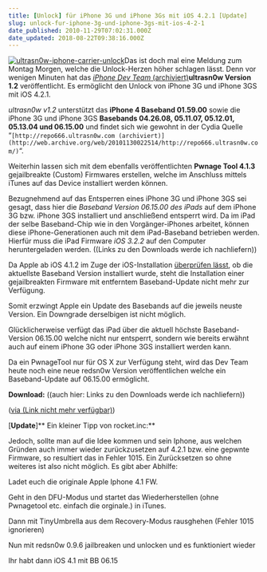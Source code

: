 ```yaml
---
title: [Unlock] für iPhone 3G und iPhone 3Gs mit iOS 4.2.1 [Update]
slug: unlock-fur-iphone-3g-und-iphone-3gs-mit-ios-4-2-1
date_published: 2010-11-29T07:02:31.000Z
date_updated: 2018-08-22T09:38:16.000Z
---
```


[![ultrasn0w-iphone-carrier-unlock](//picdump.thafaker.de/2010/11/ultrasn0w-iphone-carrier-unlock-150x150.jpg)](http://picdump.thafaker.de/2010/11/ultrasn0w-iphone-carrier-unlock.jpg)Das ist doch mal eine Meldung zum Montag Morgen, welche die Unlock-Herzen höher schlagen lässt. Denn vor wenigen Minuten hat das [*iPhone Dev Team* (archiviert)](http://web.archive.org/web/20101130022459/http://blog.iphone-dev.org/post/1718400992/ultra-recycle)**ultrasn0w Version 1.2** veröffentlicht. Es ermöglicht den Unlock von iPhone 3G und iPhone 3GS mit iOS 4.2.1.

*ultrasn0w v1.2* unterstützt das **iPhone 4 Baseband 01.59.00** sowie die iPhone 3G und iPhone 3GS **Basebands 04.26.08, 05.11.07, 05.12.01, 05.13.04 und 06.15.00** und findet sich wie gewohnt in der Cydia Quelle “`[http://repo666.ultrasn0w.com (archiviert)](http://web.archive.org/web/20101130022514/http://repo666.ultrasn0w.com/)`“.

Weiterhin lassen sich mit dem ebenfalls veröffentlichten **Pwnage Tool 4.1.3** gejailbreakte (Custom) Firmwares erstellen, welche im Anschluss mittels iTunes auf das Device installiert werden können.

Bezugnehmend auf das Entsperren eines iPhone 3G und iPhone 3GS sei gesagt, dass hier die *Baseband Version 06.15.00 des iPads* auf dem iPhone 3G bzw. iPhone 3GS installiert und anschließend entsperrt wird. Da im iPad der selbe Baseband-Chip wie in den Vorgänger-iPhones arbeitet, können diese iPhone-Generationen auch mit dem iPad-Baseband betrieben werden. Hierfür muss die iPad Firmware *iOS 3.2.2* auf den Computer heruntergeladen werden. ((Links zu den Downloads werde ich nachliefern))

Da Apple ab iOS 4.1.2 im Zuge der iOS-Installation [überprüfen lässt](__GHOST_URL__/schutzmechanismen-im-neue-ios-4-2-1-gegen-jailbreaker/), ob die aktuellste Baseband Version installiert wurde, steht die Installation einer gejailbreakten Firmware mit entferntem Baseband-Update nicht mehr zur Verfügung.

Somit erzwingt Apple ein Update des Basebands auf die jeweils neuste Version. Ein Downgrade derselbigen ist nicht möglich.

Glücklicherweise verfügt das iPad über die aktuell höchste Baseband-Version 06.15.00 welche nicht nur entsperrt, sondern wie bereits erwähnt auch auf einem iPhone 3G oder iPhone 3GS installiert werden kann.

Da ein PwnageTool nur für OS X zur Verfügung steht, wird das Dev Team heute noch eine neue redsn0w Version veröffentlichen welche ein Baseband-Update auf 06.15.00 ermöglicht.

**Download:** ((auch hier: Links zu den Downloads werde ich nachliefern))

([via (Link nicht mehr verfügbar)](http://www.benm.at/2010/11/29/fur-iphone-3g3gs-dev-team-veroffentlicht-ios-4-2-1-unlock/?utm_source=feedburner&amp;utm_medium=feed&amp;utm_campaign=Feed%3A+benm+%28BENM.AT%29))

[**Update**]** Ein kleiner Tipp von rocket.inc:**

Jedoch, sollte man auf die Idee kommen und sein Iphone, aus welchen  Gründen auch immer wieder zurückzusetzen auf 4.2.1 bzw. eine gepwnte  Firmware, so resultiert das in Fehler 1015. Ein Zurücksetzen so ohne  weiteres ist also nicht möglich. Es gibt aber Abhilfe:

Ladet euch die originale Apple Iphone 4.1 FW.

Geht in den DFU-Modus und startet das Wiederherstellen (ohne Pwnagetool etc. einfach die orginale.) in iTunes.

Dann mit TinyUmbrella aus dem Recovery-Modus rausghehen (Fehler 1015 ignorieren)

Nun mit redsn0w 0.9.6 jailbreaken und unlocken und es funktioniert wieder

Ihr habt dann iOS 4.1 mit BB 06.15
